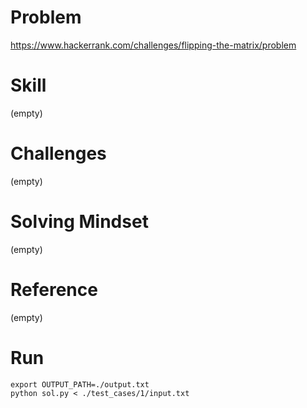 
# Problem
https://www.hackerrank.com/challenges/flipping-the-matrix/problem

# Skill
(empty)

# Challenges
(empty)

# Solving Mindset
(empty)

# Reference
(empty)

# Run
```
export OUTPUT_PATH=./output.txt
python sol.py < ./test_cases/1/input.txt
```